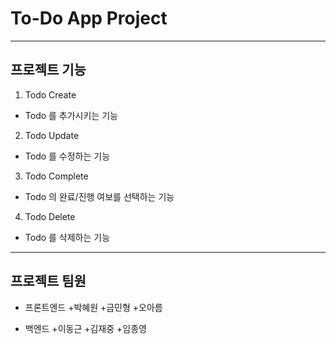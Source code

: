 # To-Do App Project

-------------------
## 프로젝트 기능

1. Todo Create
+ Todo 를 추가시키는 기능

2. Todo Update
+ Todo 를 수정하는 기능

3. Todo Complete
+ Todo 의 완료/진행 여보를 선택하는 기능

4. Todo Delete
+ Todo 를 삭제하는 기능

-------------------
## 프로젝트 팀원

+ 프론트엔드
	+박혜원
	+금민형
	+오아름

+ 백엔드
	+이동근
	+김재중
	+임종영

